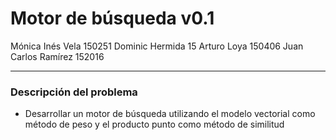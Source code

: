 # Motor de búsqueda v0.1

Mónica Inés Vela    150251
Dominic Hermida     15
Arturo Loya       	150406
Juan Carlos Ramírez	152016

---

### Descripción del problema

- Desarrollar un motor de búsqueda utilizando el modelo vectorial como método de peso y el producto punto como método de similitud
